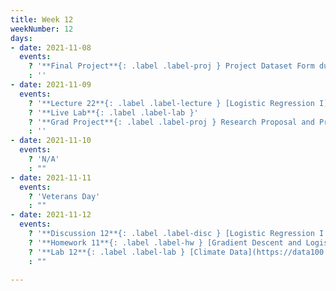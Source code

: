 ```yaml
---
title: Week 12
weekNumber: 12
days:
- date: 2021-11-08
  events:
    ? '**Final Project**{: .label .label-proj } Project Dataset Form due'
    : ''
- date: 2021-11-09
  events:
    ? '**Lecture 22**{: .label .label-lecture } [Logistic Regression I](lecture/lec22)'
    ? '**Live Lab**{: .label .label-lab }'
    ? '**Grad Project**{: .label .label-proj } Research Proposal and Project Groups due'
    : ''
- date: 2021-11-10
  events:
    ? 'N/A'
    : ""
- date: 2021-11-11
  events:
    ? 'Veterans Day'
    : ""
- date: 2021-11-12
  events:
    ? '**Discussion 12**{: .label .label-disc } [Logistic Regression I and PCA](https://drive.google.com/file/d/1stSFUUVM1gCFQMfC55yX6wWB78DXYNsB/view?usp=sharing)'
    ? '**Homework 11**{: .label .label-hw } [Gradient Descent and Logistic Regression](https://data100.datahub.berkeley.edu/hub/user-redirect/git-pull?repo=https%3A%2F%2Fgithub.com%2FDS-100%2Ffa21&urlpath=lab%2Ftree%2Ffa21%2Fhw%2Fhw11&branch=main) (due Nov 19)'
    ? '**Lab 12**{: .label .label-lab } [Climate Data](https://data100.datahub.berkeley.edu/hub/user-redirect/git-pull?repo=https%3A%2F%2Fgithub.com%2FDS-100%2Ffa21&urlpath=lab%2Ftree%2Ffa21%2Flab%2Flab12&branch=main) (due Nov 17)'
    : ""

---
```

